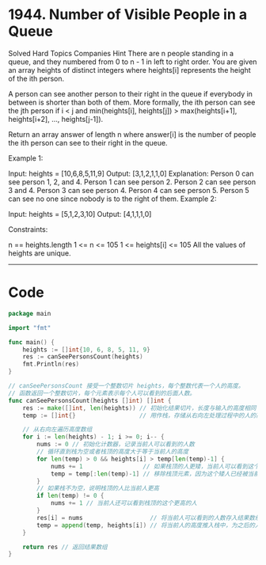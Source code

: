 # 1944. Number of Visible People in a Queue

Solved
Hard
Topics
Companies
Hint
There are n people standing in a queue, and they numbered from 0 to n - 1 in left to right order. You are given an array heights of distinct integers where heights[i] represents the height of the ith person.

A person can see another person to their right in the queue if everybody in between is shorter than both of them. More formally, the ith person can see the jth person if i < j and min(heights[i], heights[j]) > max(heights[i+1], heights[i+2], ..., heights[j-1]).

Return an array answer of length n where answer[i] is the number of people the ith person can see to their right in the queue.

Example 1:

Input: heights = [10,6,8,5,11,9]
Output: [3,1,2,1,1,0]
Explanation:
Person 0 can see person 1, 2, and 4.
Person 1 can see person 2.
Person 2 can see person 3 and 4.
Person 3 can see person 4.
Person 4 can see person 5.
Person 5 can see no one since nobody is to the right of them.
Example 2:

Input: heights = [5,1,2,3,10]
Output: [4,1,1,1,0]

Constraints:

n == heights.length
1 <= n <= 105
1 <= heights[i] <= 105
All the values of heights are unique.

---

# Code

```go
package main

import "fmt"

func main() {
	heights := []int{10, 6, 8, 5, 11, 9}
	res := canSeePersonsCount(heights)
	fmt.Println(res)
}

// canSeePersonsCount 接受一个整数切片 heights，每个整数代表一个人的高度。
// 函数返回一个整数切片，每个元素表示每个人可以看到的后面人数。
func canSeePersonsCount(heights []int) []int {
	res := make([]int, len(heights)) // 初始化结果切片，长度与输入的高度相同
	temp := []int{}                  // 用作栈，存储从右向左处理过程中的人的高度

	// 从右向左遍历高度数组
	for i := len(heights) - 1; i >= 0; i-- {
		nums := 0 // 初始化计数器，记录当前人可以看到的人数
		// 循环直到栈为空或者栈顶的高度大于等于当前人的高度
		for len(temp) > 0 && heights[i] > temp[len(temp)-1] {
			nums += 1                 // 如果栈顶的人更矮，当前人可以看到这个人
			temp = temp[:len(temp)-1] // 移除栈顶元素，因为这个矮人已经被当前的高人看到了
		}
		// 如果栈不为空，说明栈顶的人比当前人更高
		if len(temp) != 0 {
			nums += 1 // 当前人还可以看到栈顶的这个更高的人
		}
		res[i] = nums                   // 将当前人可以看到的人数存入结果数组
		temp = append(temp, heights[i]) // 将当前人的高度推入栈中，为之后的人提供比较基准
	}

	return res // 返回结果数组
}
```
